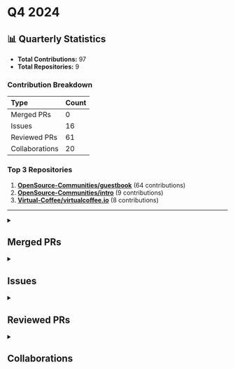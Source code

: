 # Q4 2024

## 📊 Quarterly Statistics

* **Total Contributions:** 97
* **Total Repositories:** 9

### Contribution Breakdown

| Type | Count |
| :--- | :--- |
| Merged PRs | 0 |
| Issues | 16 |
| Reviewed PRs | 61 |
| Collaborations | 20 |

### Top 3 Repositories

1. [**OpenSource-Communities/guestbook**](https://github.com/OpenSource-Communities/guestbook) (64 contributions)
2. [**OpenSource-Communities/intro**](https://github.com/OpenSource-Communities/intro) (9 contributions)
3. [**Virtual-Coffee/virtualcoffee.io**](https://github.com/Virtual-Coffee/virtualcoffee.io) (8 contributions)

---

<details>
 <summary><h2>Merged PRs</h2></summary>
No contribution in this quarter.
</details>

<details>
 <summary><h2>Issues</h2></summary>
<table style='width:100%; table-layout:fixed;'>
  <thead>
    <tr>
      <th style='width:5%;'>No.</th>
      <th style='width:25%;'>Project Name</th>
      <th style='width:35%;'>Title</th>
      <th style='width:15%;'>Created At</th>
      <th style='width:15%;'>Closed At</th>
      <th style='width:10%;'>Closing Period</th>
    </tr>
  </thead>
  <tbody>
    <tr>
      <td>1.</td>
      <td>Virtual-Coffee/VC-Community-Docs</td>
      <td><a href='https://github.com/Virtual-Coffee/VC-Community-Docs/issues/456'>Fix: Markdown and structure for monthly challenge docs </a></td>
      <td>2024-12-23</td>
      <td>2025-01-08</td>
      <td>16 days</td>
    </tr>
    <tr>
      <td>2.</td>
      <td>Virtual-Coffee/VC-Community-Docs</td>
      <td><a href='https://github.com/Virtual-Coffee/VC-Community-Docs/issues/455'>Add maintainers responsibilities to the README </a></td>
      <td>2024-12-23</td>
      <td>2025-01-23</td>
      <td>31 days</td>
    </tr>
    <tr>
      <td>3.</td>
      <td>Virtual-Coffee/VC-Community-Docs</td>
      <td><a href='https://github.com/Virtual-Coffee/VC-Community-Docs/issues/454'>Feat: Add Docusaurus</a></td>
      <td>2024-12-23</td>
      <td>2025-03-19</td>
      <td>86 days</td>
    </tr>
    <tr>
      <td>4.</td>
      <td>Virtual-Coffee/virtualcoffee.io</td>
      <td><a href='https://github.com/Virtual-Coffee/virtualcoffee.io/issues/1309'>Bug: Local preview for resources leads to 404 </a></td>
      <td>2024-12-23</td>
      <td>2025-04-17</td>
      <td>115 days</td>
    </tr>
    <tr>
      <td>5.</td>
      <td>Virtual-Coffee/virtualcoffee.io</td>
      <td><a href='https://github.com/Virtual-Coffee/virtualcoffee.io/issues/1307'>Add January 2025 Challenge to the Website </a></td>
      <td>2024-12-22</td>
      <td>2024-12-30</td>
      <td>8 days</td>
    </tr>
    <tr>
      <td>6.</td>
      <td>Virtual-Coffee/virtualcoffee.io</td>
      <td><a href='https://github.com/Virtual-Coffee/virtualcoffee.io/issues/1301'>Add December 2024 newsletter to the website</a></td>
      <td>2024-12-11</td>
      <td>2024-12-15</td>
      <td>4 days</td>
    </tr>
    <tr>
      <td>7.</td>
      <td>Virtual-Coffee/VC-Community-Docs</td>
      <td><a href='https://github.com/Virtual-Coffee/VC-Community-Docs/issues/450'>docs: Update the November 2024 challenge documentation</a></td>
      <td>2024-12-11</td>
      <td>2024-12-12</td>
      <td>1 days</td>
    </tr>
    <tr>
      <td>8.</td>
      <td>Virtual-Coffee/virtualcoffee.io</td>
      <td><a href='https://github.com/Virtual-Coffee/virtualcoffee.io/issues/1295'>Add December 2024 Challenge to the Website</a></td>
      <td>2024-11-29</td>
      <td>2024-11-30</td>
      <td>1 days</td>
    </tr>
    <tr>
      <td>9.</td>
      <td>Virtual-Coffee/virtualcoffee.io</td>
      <td><a href='https://github.com/Virtual-Coffee/virtualcoffee.io/issues/1290'>Add November 2024 newsletter to the website</a></td>
      <td>2024-11-11</td>
      <td>2024-11-30</td>
      <td>19 days</td>
    </tr>
    <tr>
      <td>10.</td>
      <td>mautic/user-documentation</td>
      <td><a href='https://github.com/mautic/user-documentation/issues/343'>Some instructions in the "Making a PR" section on README are inline</a></td>
      <td>2024-11-08</td>
      <td>N/A</td>
      <td>Open</td>
    </tr>
    <tr>
      <td>11.</td>
      <td>Virtual-Coffee/VC-Community-Docs</td>
      <td><a href='https://github.com/Virtual-Coffee/VC-Community-Docs/issues/447'>docs: Update the October 2024 challenge documentation</a></td>
      <td>2024-10-31</td>
      <td>2024-12-12</td>
      <td>41 days</td>
    </tr>
    <tr>
      <td>12.</td>
      <td>Virtual-Coffee/VC-Community-Docs</td>
      <td><a href='https://github.com/Virtual-Coffee/VC-Community-Docs/issues/444'>docs: Update the September 2024 challenge documentation</a></td>
      <td>2024-10-30</td>
      <td>2024-12-12</td>
      <td>42 days</td>
    </tr>
    <tr>
      <td>13.</td>
      <td>Virtual-Coffee/virtualcoffee.io</td>
      <td><a href='https://github.com/Virtual-Coffee/virtualcoffee.io/issues/1285'>Add November 2024 Challenge to the Website</a></td>
      <td>2024-10-28</td>
      <td>2024-10-31</td>
      <td>3 days</td>
    </tr>
    <tr>
      <td>14.</td>
      <td>Virtual-Coffee/virtualcoffee.io</td>
      <td><a href='https://github.com/Virtual-Coffee/virtualcoffee.io/issues/1274'>Add October 2024 newsletter to the website</a></td>
      <td>2024-10-17</td>
      <td>2024-10-22</td>
      <td>5 days</td>
    </tr>
    <tr>
      <td>15.</td>
      <td>OpenSource-Communities/guestbook</td>
      <td><a href='https://github.com/OpenSource-Communities/guestbook/issues/521'>Docs: Add information to write PR details </a></td>
      <td>2024-10-12</td>
      <td>2024-10-22</td>
      <td>10 days</td>
    </tr>
    <tr>
      <td>16.</td>
      <td>Virtual-Coffee/virtualcoffee.io</td>
      <td><a href='https://github.com/Virtual-Coffee/virtualcoffee.io/issues/1238'>fix: Slack channel(s) for October challenge</a></td>
      <td>2024-10-02</td>
      <td>2024-10-02</td>
      <td>1 days</td>
    </tr>
  </tbody>
</table>
</details>

<details>
 <summary><h2>Reviewed PRs</h2></summary>
<table style='width:100%; table-layout:fixed;'>
  <thead>
    <tr>
      <th style='width:5%;'>No.</th>
      <th style='width:15%;'>Project Name</th>
      <th style='width:25%;'>Title</th>
      <th style='width:10%;'>Created At</th>
      <th style='width:10%;'>Reviewed At</th>
      <th style='width:10%;'>My First Review</th>
      <th style='width:10%;'>Time to First Review</th>
      <th style='width:15%;'>My First Review Period</th>
    </tr>
  </thead>
  <tbody>
    <tr>
      <td>1.</td>
      <td>nickytonline/astro-partykit-starter</td>
      <td><a href='https://github.com/nickytonline/astro-partykit-starter/pull/33'>docs: adding deployment instructions </a></td>
      <td>2024-01-09</td>
      <td>2024-01-09</td>
      <td>2024-01-12</td>
      <td>0 days</td>
      <td>3 days</td>
    </tr>
    <tr>
      <td>2.</td>
      <td>OpenSource-Communities/guestbook</td>
      <td><a href='https://github.com/OpenSource-Communities/guestbook/pull/572'>docs: Fix my profile broken link</a></td>
      <td>2024-11-13</td>
      <td>2024-11-30</td>
      <td>2024-12-18</td>
      <td>17 days</td>
      <td>35 days</td>
    </tr>
    <tr>
      <td>3.</td>
      <td>OpenSource-Communities/guestbook</td>
      <td><a href='https://github.com/OpenSource-Communities/guestbook/pull/560'>docs: add @tkim602 as a contributor</a></td>
      <td>2024-11-03</td>
      <td>2024-12-03</td>
      <td>2024-12-03</td>
      <td>30 days</td>
      <td>30 days</td>
    </tr>
    <tr>
      <td>4.</td>
      <td>OpenSource-Communities/guestbook</td>
      <td><a href='https://github.com/OpenSource-Communities/guestbook/pull/601'>docs: add @SusanGithaigaN as a contributor</a></td>
      <td>2024-12-10</td>
      <td>2024-12-11</td>
      <td>2024-12-11</td>
      <td>1 days</td>
      <td>1 days</td>
    </tr>
    <tr>
      <td>5.</td>
      <td>OpenSource-Communities/guestbook</td>
      <td><a href='https://github.com/OpenSource-Communities/guestbook/pull/599'>feat: Add @stephmukami as a contributor</a></td>
      <td>2024-12-09</td>
      <td>2024-12-11</td>
      <td>2024-12-11</td>
      <td>2 days</td>
      <td>2 days</td>
    </tr>
    <tr>
      <td>6.</td>
      <td>OpenSource-Communities/guestbook</td>
      <td><a href='https://github.com/OpenSource-Communities/guestbook/pull/597'>docs: add @adaniel105 as a contributor</a></td>
      <td>2024-12-09</td>
      <td>2024-12-11</td>
      <td>2024-12-11</td>
      <td>2 days</td>
      <td>2 days</td>
    </tr>
    <tr>
      <td>7.</td>
      <td>OpenSource-Communities/guestbook</td>
      <td><a href='https://github.com/OpenSource-Communities/guestbook/pull/592'>feat: Add @luciano665 as contributor</a></td>
      <td>2024-12-03</td>
      <td>2024-12-04</td>
      <td>2024-12-04</td>
      <td>1 days</td>
      <td>1 days</td>
    </tr>
    <tr>
      <td>8.</td>
      <td>OpenSource-Communities/guestbook</td>
      <td><a href='https://github.com/OpenSource-Communities/guestbook/pull/590'>feat: Add andymartinez1 as a contributor</a></td>
      <td>2024-12-02</td>
      <td>2024-12-03</td>
      <td>2024-12-03</td>
      <td>1 days</td>
      <td>1 days</td>
    </tr>
    <tr>
      <td>9.</td>
      <td>OpenSource-Communities/guestbook</td>
      <td><a href='https://github.com/OpenSource-Communities/guestbook/pull/584'>feat: add Jeff to the contribution list</a></td>
      <td>2024-11-26</td>
      <td>2024-11-29</td>
      <td>2024-11-29</td>
      <td>3 days</td>
      <td>3 days</td>
    </tr>
    <tr>
      <td>10.</td>
      <td>OpenSource-Communities/guestbook</td>
      <td><a href='https://github.com/OpenSource-Communities/guestbook/pull/594'>docs: add @SusanGithaigaN as a contributor</a></td>
      <td>2024-12-05</td>
      <td>2024-12-06</td>
      <td>2024-12-06</td>
      <td>1 days</td>
      <td>1 days</td>
    </tr>
    <tr>
      <td>11.</td>
      <td>OpenSource-Communities/guestbook</td>
      <td><a href='https://github.com/OpenSource-Communities/guestbook/pull/586'>docs: add @Shin1ma as a contributor</a></td>
      <td>2024-11-27</td>
      <td>2024-11-29</td>
      <td>2024-11-29</td>
      <td>2 days</td>
      <td>2 days</td>
    </tr>
    <tr>
      <td>12.</td>
      <td>OpenSource-Communities/guestbook</td>
      <td><a href='https://github.com/OpenSource-Communities/guestbook/pull/581'>feat: Add @hurshore as a contributor</a></td>
      <td>2024-11-21</td>
      <td>2024-11-25</td>
      <td>2024-11-25</td>
      <td>4 days</td>
      <td>4 days</td>
    </tr>
    <tr>
      <td>13.</td>
      <td>OpenSource-Communities/guestbook</td>
      <td><a href='https://github.com/OpenSource-Communities/guestbook/pull/575'>docs: add @sank8-2 as a contributor</a></td>
      <td>2024-11-13</td>
      <td>2024-11-14</td>
      <td>2024-11-14</td>
      <td>1 days</td>
      <td>1 days</td>
    </tr>
    <tr>
      <td>14.</td>
      <td>OpenSource-Communities/guestbook</td>
      <td><a href='https://github.com/OpenSource-Communities/guestbook/pull/381'>feat: add @mrcentimetre as a contributor</a></td>
      <td>2024-07-11</td>
      <td>2024-09-04</td>
      <td>2024-09-06</td>
      <td>55 days</td>
      <td>57 days</td>
    </tr>
    <tr>
      <td>15.</td>
      <td>OpenSource-Communities/guestbook</td>
      <td><a href='https://github.com/OpenSource-Communities/guestbook/pull/563'>feat: Add @nhim-uit as a contributor</a></td>
      <td>2024-11-05</td>
      <td>2024-11-08</td>
      <td>2024-11-08</td>
      <td>4 days</td>
      <td>4 days</td>
    </tr>
    <tr>
      <td>16.</td>
      <td>OpenSource-Communities/guestbook</td>
      <td><a href='https://github.com/OpenSource-Communities/guestbook/pull/562'>docs: add @liaxoo as a contributor</a></td>
      <td>2024-11-05</td>
      <td>2024-11-08</td>
      <td>2024-11-08</td>
      <td>4 days</td>
      <td>4 days</td>
    </tr>
    <tr>
      <td>17.</td>
      <td>OpenSource-Communities/guestbook</td>
      <td><a href='https://github.com/OpenSource-Communities/guestbook/pull/501'>feat: Add <@github-username> as a contributor #500</a></td>
      <td>2024-10-03</td>
      <td>2024-10-03</td>
      <td>2024-10-03</td>
      <td>1 days</td>
      <td>1 days</td>
    </tr>
    <tr>
      <td>18.</td>
      <td>OpenSource-Communities/guestbook</td>
      <td><a href='https://github.com/OpenSource-Communities/guestbook/pull/481'>feat: Add @Michal-Nithesh as a contributor</a></td>
      <td>2024-09-18</td>
      <td>2024-09-19</td>
      <td>2024-09-19</td>
      <td>1 days</td>
      <td>1 days</td>
    </tr>
    <tr>
      <td>19.</td>
      <td>OpenSource-Communities/guestbook</td>
      <td><a href='https://github.com/OpenSource-Communities/guestbook/pull/556'>feat: add @lorenzjdr as a contributor</a></td>
      <td>2024-11-03</td>
      <td>2024-11-04</td>
      <td>2024-11-04</td>
      <td>2 days</td>
      <td>2 days</td>
    </tr>
    <tr>
      <td>20.</td>
      <td>OpenSource-Communities/guestbook</td>
      <td><a href='https://github.com/OpenSource-Communities/guestbook/pull/554'>feat: Add @mohanamisra as a contributor</a></td>
      <td>2024-11-01</td>
      <td>2024-11-02</td>
      <td>2024-11-02</td>
      <td>1 days</td>
      <td>1 days</td>
    </tr>
    <tr>
      <td>21.</td>
      <td>open-sauced/docs</td>
      <td><a href='https://github.com/open-sauced/docs/pull/412'>feat: add section for key metrics guide</a></td>
      <td>2024-10-26</td>
      <td>2024-10-28</td>
      <td>2024-11-04</td>
      <td>2 days</td>
      <td>9 days</td>
    </tr>
    <tr>
      <td>22.</td>
      <td>OpenSource-Communities/guestbook</td>
      <td><a href='https://github.com/OpenSource-Communities/guestbook/pull/552'>docs: add @satyam0827 as a contributor</a></td>
      <td>2024-10-31</td>
      <td>2024-10-31</td>
      <td>2024-10-31</td>
      <td>0 days</td>
      <td>0 days</td>
    </tr>
    <tr>
      <td>23.</td>
      <td>OpenSource-Communities/guestbook</td>
      <td><a href='https://github.com/OpenSource-Communities/guestbook/pull/496'>feat: Add @ChinmayBagad as a contributor</a></td>
      <td>2024-09-30</td>
      <td>2024-10-30</td>
      <td>2024-10-30</td>
      <td>30 days</td>
      <td>30 days</td>
    </tr>
    <tr>
      <td>24.</td>
      <td>OpenSource-Communities/guestbook</td>
      <td><a href='https://github.com/OpenSource-Communities/guestbook/pull/548'>docs: add @asheinT as a contributor</a></td>
      <td>2024-10-30</td>
      <td>2024-10-30</td>
      <td>2024-10-30</td>
      <td>0 days</td>
      <td>0 days</td>
    </tr>
    <tr>
      <td>25.</td>
      <td>OpenSource-Communities/guestbook</td>
      <td><a href='https://github.com/OpenSource-Communities/guestbook/pull/475'>docs: update @hferguson as a contributor</a></td>
      <td>2024-09-16</td>
      <td>2024-10-30</td>
      <td>2024-10-30</td>
      <td>44 days</td>
      <td>44 days</td>
    </tr>
    <tr>
      <td>26.</td>
      <td>OpenSource-Communities/guestbook</td>
      <td><a href='https://github.com/OpenSource-Communities/guestbook/pull/468'>docs: add @anka-afk as a contributor</a></td>
      <td>2024-09-13</td>
      <td>2024-09-19</td>
      <td>2024-09-19</td>
      <td>6 days</td>
      <td>6 days</td>
    </tr>
    <tr>
      <td>27.</td>
      <td>OpenSource-Communities/guestbook</td>
      <td><a href='https://github.com/OpenSource-Communities/guestbook/pull/459'>feat: Add @kolapowariz as a contributor</a></td>
      <td>2024-09-08</td>
      <td>2024-10-30</td>
      <td>2024-10-30</td>
      <td>52 days</td>
      <td>52 days</td>
    </tr>
    <tr>
      <td>28.</td>
      <td>OpenSource-Communities/guestbook</td>
      <td><a href='https://github.com/OpenSource-Communities/guestbook/pull/453'>feat: Add @FahimJadid as a contributor</a></td>
      <td>2024-09-05</td>
      <td>2024-10-30</td>
      <td>2024-10-30</td>
      <td>55 days</td>
      <td>55 days</td>
    </tr>
    <tr>
      <td>29.</td>
      <td>OpenSource-Communities/guestbook</td>
      <td><a href='https://github.com/OpenSource-Communities/guestbook/pull/428'>feat: Add @wisdombe as a contributor</a></td>
      <td>2024-08-14</td>
      <td>2024-10-30</td>
      <td>2024-10-30</td>
      <td>77 days</td>
      <td>77 days</td>
    </tr>
    <tr>
      <td>30.</td>
      <td>OpenSource-Communities/guestbook</td>
      <td><a href='https://github.com/OpenSource-Communities/guestbook/pull/377'>feat: add @amateurManu as a contributor</a></td>
      <td>2024-07-06</td>
      <td>2024-07-17</td>
      <td>2024-09-04</td>
      <td>11 days</td>
      <td>60 days</td>
    </tr>
    <tr>
      <td>31.</td>
      <td>OpenSource-Communities/guestbook</td>
      <td><a href='https://github.com/OpenSource-Communities/guestbook/pull/466'>docs: add @gwslingerland as a contributor</a></td>
      <td>2024-09-12</td>
      <td>2024-09-16</td>
      <td>2024-09-16</td>
      <td>4 days</td>
      <td>4 days</td>
    </tr>
    <tr>
      <td>32.</td>
      <td>OpenSource-Communities/guestbook</td>
      <td><a href='https://github.com/OpenSource-Communities/guestbook/pull/510'>docs: add @MidhaShrey as a contributor</a></td>
      <td>2024-10-07</td>
      <td>2024-10-07</td>
      <td>2024-10-07</td>
      <td>0 days</td>
      <td>0 days</td>
    </tr>
    <tr>
      <td>33.</td>
      <td>OpenSource-Communities/guestbook</td>
      <td><a href='https://github.com/OpenSource-Communities/guestbook/pull/515'>docs: add @Ayamigah16 as a contributor</a></td>
      <td>2024-10-09</td>
      <td>2024-10-09</td>
      <td>2024-10-09</td>
      <td>0 days</td>
      <td>0 days</td>
    </tr>
    <tr>
      <td>34.</td>
      <td>OpenSource-Communities/guestbook</td>
      <td><a href='https://github.com/OpenSource-Communities/guestbook/pull/542'>docs: add @sridhar-geek as a contributor</a></td>
      <td>2024-10-25</td>
      <td>2024-10-28</td>
      <td>2024-10-28</td>
      <td>3 days</td>
      <td>3 days</td>
    </tr>
    <tr>
      <td>35.</td>
      <td>OpenSource-Communities/guestbook</td>
      <td><a href='https://github.com/OpenSource-Communities/guestbook/pull/545'>feat: Add @gaffarabdul as a contributor</a></td>
      <td>2024-10-26</td>
      <td>2024-10-28</td>
      <td>2024-10-28</td>
      <td>2 days</td>
      <td>2 days</td>
    </tr>
    <tr>
      <td>36.</td>
      <td>OpenSource-Communities/intro</td>
      <td><a href='https://github.com/OpenSource-Communities/intro/pull/249'>fix: Update UI component for improved design</a></td>
      <td>2024-10-12</td>
      <td>2024-10-13</td>
      <td>2024-10-13</td>
      <td>0 days</td>
      <td>0 days</td>
    </tr>
    <tr>
      <td>37.</td>
      <td>OpenSource-Communities/guestbook</td>
      <td><a href='https://github.com/OpenSource-Communities/guestbook/pull/534'>docs: add @Firdous2307 as a contributor</a></td>
      <td>2024-10-18</td>
      <td>2024-10-18</td>
      <td>2024-10-21</td>
      <td>0 days</td>
      <td>3 days</td>
    </tr>
    <tr>
      <td>38.</td>
      <td>OpenSource-Communities/guestbook</td>
      <td><a href='https://github.com/OpenSource-Communities/guestbook/pull/538'>feat: Add @shristirwt as a contributor</a></td>
      <td>2024-10-21</td>
      <td>2024-10-22</td>
      <td>2024-10-23</td>
      <td>1 days</td>
      <td>2 days</td>
    </tr>
    <tr>
      <td>39.</td>
      <td>OpenSource-Communities/guestbook</td>
      <td><a href='https://github.com/OpenSource-Communities/guestbook/pull/535'>feat: Add @SamarMst as a contributor</a></td>
      <td>2024-10-18</td>
      <td>2024-10-21</td>
      <td>2024-10-21</td>
      <td>3 days</td>
      <td>3 days</td>
    </tr>
    <tr>
      <td>40.</td>
      <td>OpenSource-Communities/guestbook</td>
      <td><a href='https://github.com/OpenSource-Communities/guestbook/pull/532'>feat: add @mrutunjay-kinagi as a contributor</a></td>
      <td>2024-10-17</td>
      <td>2024-10-17</td>
      <td>2024-10-17</td>
      <td>0 days</td>
      <td>0 days</td>
    </tr>
    <tr>
      <td>41.</td>
      <td>OpenSource-Communities/guestbook</td>
      <td><a href='https://github.com/OpenSource-Communities/guestbook/pull/519'>feat: Add @SamarMst as a contributor</a></td>
      <td>2024-10-10</td>
      <td>2024-10-11</td>
      <td>2024-10-11</td>
      <td>1 days</td>
      <td>1 days</td>
    </tr>
    <tr>
      <td>42.</td>
      <td>OpenSource-Communities/guestbook</td>
      <td><a href='https://github.com/OpenSource-Communities/guestbook/pull/527'>feat: Add @Firdous2307 as a contributor</a></td>
      <td>2024-10-13</td>
      <td>2024-10-13</td>
      <td>2024-10-13</td>
      <td>0 days</td>
      <td>0 days</td>
    </tr>
    <tr>
      <td>43.</td>
      <td>OpenSource-Communities/intro</td>
      <td><a href='https://github.com/OpenSource-Communities/intro/pull/245'>feat: add screenshot of completed pr template to the how to contribute to o…</a></td>
      <td>2024-10-03</td>
      <td>2024-10-07</td>
      <td>2024-10-08</td>
      <td>4 days</td>
      <td>5 days</td>
    </tr>
    <tr>
      <td>44.</td>
      <td>OpenSource-Communities/guestbook</td>
      <td><a href='https://github.com/OpenSource-Communities/guestbook/pull/523'>docs: add @koja-amir as a contributor</a></td>
      <td>2024-10-12</td>
      <td>2024-10-13</td>
      <td>2024-10-13</td>
      <td>1 days</td>
      <td>1 days</td>
    </tr>
    <tr>
      <td>45.</td>
      <td>OpenSource-Communities/guestbook</td>
      <td><a href='https://github.com/OpenSource-Communities/guestbook/pull/524'>docs: Add information to write PR details outside the comments</a></td>
      <td>2024-10-12</td>
      <td>2024-10-13</td>
      <td>2024-10-13</td>
      <td>1 days</td>
      <td>1 days</td>
    </tr>
    <tr>
      <td>46.</td>
      <td>OpenSource-Communities/intro</td>
      <td><a href='https://github.com/OpenSource-Communities/intro/pull/247'>fix: dynamic `editUrl` path for documentation subfolder structure</a></td>
      <td>2024-10-05</td>
      <td>2024-10-07</td>
      <td>2024-10-07</td>
      <td>2 days</td>
      <td>2 days</td>
    </tr>
    <tr>
      <td>47.</td>
      <td>open-sauced/docs</td>
      <td><a href='https://github.com/open-sauced/docs/pull/403'>docs: how OSCR is calculated and how to improve it</a></td>
      <td>2024-09-27</td>
      <td>2024-10-03</td>
      <td>2024-10-08</td>
      <td>6 days</td>
      <td>11 days</td>
    </tr>
    <tr>
      <td>48.</td>
      <td>OpenSource-Communities/guestbook</td>
      <td><a href='https://github.com/OpenSource-Communities/guestbook/pull/513'>docs: add @02zeda as a contributor</a></td>
      <td>2024-10-08</td>
      <td>2024-10-08</td>
      <td>2024-10-08</td>
      <td>0 days</td>
      <td>0 days</td>
    </tr>
    <tr>
      <td>49.</td>
      <td>OpenSource-Communities/guestbook</td>
      <td><a href='https://github.com/OpenSource-Communities/guestbook/pull/492'>docs: add @MadAvidCoder as a contributor</a></td>
      <td>2024-09-29</td>
      <td>2024-10-03</td>
      <td>2024-10-03</td>
      <td>4 days</td>
      <td>4 days</td>
    </tr>
    <tr>
      <td>50.</td>
      <td>OpenSource-Communities/guestbook</td>
      <td><a href='https://github.com/OpenSource-Communities/guestbook/pull/508'>docs: add @Harshh18 as a contributor</a></td>
      <td>2024-10-05</td>
      <td>2024-10-07</td>
      <td>2024-10-07</td>
      <td>2 days</td>
      <td>2 days</td>
    </tr>
    <tr>
      <td>51.</td>
      <td>OpenSource-Communities/guestbook</td>
      <td><a href='https://github.com/OpenSource-Communities/guestbook/pull/506'>feat: add @pedaars as a contributor</a></td>
      <td>2024-10-03</td>
      <td>2024-10-04</td>
      <td>2024-10-07</td>
      <td>1 days</td>
      <td>4 days</td>
    </tr>
    <tr>
      <td>52.</td>
      <td>OpenSource-Communities/guestbook</td>
      <td><a href='https://github.com/OpenSource-Communities/guestbook/pull/499'>docs: add @ekastn as a contributor</a></td>
      <td>2024-10-01</td>
      <td>2024-10-03</td>
      <td>2024-10-03</td>
      <td>2 days</td>
      <td>2 days</td>
    </tr>
    <tr>
      <td>53.</td>
      <td>OpenSource-Communities/guestbook</td>
      <td><a href='https://github.com/OpenSource-Communities/guestbook/pull/489'>feat: Add <@MehediMubin> as a contributor</a></td>
      <td>2024-09-28</td>
      <td>2024-10-03</td>
      <td>2024-10-03</td>
      <td>6 days</td>
      <td>6 days</td>
    </tr>
    <tr>
      <td>54.</td>
      <td>OpenSource-Communities/guestbook</td>
      <td><a href='https://github.com/OpenSource-Communities/guestbook/pull/486'>docs: add @SoufianeJm as a contributor</a></td>
      <td>2024-09-26</td>
      <td>2024-10-03</td>
      <td>2024-10-03</td>
      <td>7 days</td>
      <td>7 days</td>
    </tr>
    <tr>
      <td>55.</td>
      <td>OpenSource-Communities/guestbook</td>
      <td><a href='https://github.com/OpenSource-Communities/guestbook/pull/375'>feat: add @franklinjpt as a contributor</a></td>
      <td>2024-07-06</td>
      <td>2024-07-06</td>
      <td>2024-07-06</td>
      <td>0 days</td>
      <td>0 days</td>
    </tr>
    <tr>
      <td>56.</td>
      <td>OpenSource-Communities/intro</td>
      <td><a href='https://github.com/OpenSource-Communities/intro/pull/238'>chore: remove existing .DS_Store file</a></td>
      <td>2024-09-25</td>
      <td>2024-10-01</td>
      <td>2024-10-01</td>
      <td>7 days</td>
      <td>7 days</td>
    </tr>
    <tr>
      <td>57.</td>
      <td>OpenSource-Communities/guestbook</td>
      <td><a href='https://github.com/OpenSource-Communities/guestbook/pull/504'>docs: add @allanoguis as a contributor</a></td>
      <td>2024-10-03</td>
      <td>2024-10-03</td>
      <td>2024-10-03</td>
      <td>0 days</td>
      <td>0 days</td>
    </tr>
    <tr>
      <td>58.</td>
      <td>OpenSource-Communities/intro</td>
      <td><a href='https://github.com/OpenSource-Communities/intro/pull/237'>fix(favicon): moved the favicon to /static/img in order to show up in…</a></td>
      <td>2024-09-19</td>
      <td>2024-09-20</td>
      <td>2024-09-20</td>
      <td>1 days</td>
      <td>1 days</td>
    </tr>
    <tr>
      <td>59.</td>
      <td>Virtual-Coffee/vc-preptember</td>
      <td><a href='https://github.com/Virtual-Coffee/vc-preptember/pull/62'>Add a few repositories participating in Hacktoberfest 2024</a></td>
      <td>2024-10-03</td>
      <td>2024-10-03</td>
      <td>2024-10-03</td>
      <td>0 days</td>
      <td>0 days</td>
    </tr>
    <tr>
      <td>60.</td>
      <td>Virtual-Coffee/vc-preptember</td>
      <td><a href='https://github.com/Virtual-Coffee/vc-preptember/pull/61'>Add Christina to Preptember participants</a></td>
      <td>2024-10-02</td>
      <td>2024-10-03</td>
      <td>2024-10-03</td>
      <td>1 days</td>
      <td>1 days</td>
    </tr>
    <tr>
      <td>61.</td>
      <td>OpenSource-Communities/guestbook</td>
      <td><a href='https://github.com/OpenSource-Communities/guestbook/pull/487'>docs: fixes links in README</a></td>
      <td>2024-09-27</td>
      <td>2024-09-30</td>
      <td>2024-09-30</td>
      <td>3 days</td>
      <td>3 days</td>
    </tr>
  </tbody>
</table>
</details>

<details>
 <summary><h2>Collaborations</h2></summary>
<table style='width:100%; table-layout:fixed;'>
  <thead>
    <tr>
      <th style='width:5%;'>No.</th>
      <th style='width:30%;'>Project Name</th>
      <th style='width:35%;'>Title</th>
      <th style='width:15%;'>Created At</th>
      <th style='width:15%;'>Commented At</th>
    </tr>
  </thead>
  <tbody>
    <tr>
      <td>1.</td>
      <td>OpenSource-Communities/intro</td>
      <td><a href='https://github.com/OpenSource-Communities/intro/issues/252'>Feature: We Can Add A Repo To Interactive Learning And Also Add Github Action And Use Of Codespaces How it work</a></td>
      <td>2024-12-10</td>
      <td>2024-12-22</td>
    </tr>
    <tr>
      <td>2.</td>
      <td>open-sauced/docs</td>
      <td><a href='https://github.com/open-sauced/docs/issues/424'>Feature: typescript support for codebase</a></td>
      <td>2024-11-25</td>
      <td>2024-12-18</td>
    </tr>
    <tr>
      <td>3.</td>
      <td>open-sauced/docs</td>
      <td><a href='https://github.com/open-sauced/docs/issues/425'>Feature: follow markdown lint rules</a></td>
      <td>2024-11-25</td>
      <td>2024-11-29</td>
    </tr>
    <tr>
      <td>4.</td>
      <td>OpenSource-Communities/guestbook</td>
      <td><a href='https://github.com/OpenSource-Communities/guestbook/issues/480'>Feature:Add @Michal-Nithesh as a contributor</a></td>
      <td>2024-09-18</td>
      <td>2024-11-11</td>
    </tr>
    <tr>
      <td>5.</td>
      <td>OpenSource-Communities/guestbook</td>
      <td><a href='https://github.com/OpenSource-Communities/guestbook/issues/493'>Feature: Add @KarmaVanshi as a Contributor</a></td>
      <td>2024-09-29</td>
      <td>2024-10-30</td>
    </tr>
    <tr>
      <td>6.</td>
      <td>OpenSource-Communities/guestbook</td>
      <td><a href='https://github.com/OpenSource-Communities/guestbook/issues/484'>Feature: Add @KevinVidomski as a contributor</a></td>
      <td>2024-09-25</td>
      <td>2024-10-30</td>
    </tr>
    <tr>
      <td>7.</td>
      <td>OpenSource-Communities/guestbook</td>
      <td><a href='https://github.com/OpenSource-Communities/guestbook/issues/470'>Feature: Add @CarlosCordobaR as contributor</a></td>
      <td>2024-09-14</td>
      <td>2024-10-30</td>
    </tr>
    <tr>
      <td>8.</td>
      <td>OpenSource-Communities/guestbook</td>
      <td><a href='https://github.com/OpenSource-Communities/guestbook/issues/469'>Feature: Add @hichem-18 as a contributor</a></td>
      <td>2024-09-13</td>
      <td>2024-10-30</td>
    </tr>
    <tr>
      <td>9.</td>
      <td>OpenSource-Communities/guestbook</td>
      <td><a href='https://github.com/OpenSource-Communities/guestbook/issues/461'>Feature: Add @DecentralizeGeeky as a contributor</a></td>
      <td>2024-09-09</td>
      <td>2024-10-30</td>
    </tr>
    <tr>
      <td>10.</td>
      <td>OpenSource-Communities/guestbook</td>
      <td><a href='https://github.com/OpenSource-Communities/guestbook/issues/446'>Feature: Add @VinayShetyeOfficial as a contributor</a></td>
      <td>2024-09-02</td>
      <td>2024-10-30</td>
    </tr>
    <tr>
      <td>11.</td>
      <td>open-sauced/docs</td>
      <td><a href='https://github.com/open-sauced/docs/issues/405'>Bug: Add truncate to blog posts</a></td>
      <td>2024-10-03</td>
      <td>2024-10-13</td>
    </tr>
    <tr>
      <td>12.</td>
      <td>OpenSource-Communities/intro</td>
      <td><a href='https://github.com/OpenSource-Communities/intro/issues/243'>Bug: Misaligned Buttons in Course Cards on the Homepage Due to Varying Content Length</a></td>
      <td>2024-10-01</td>
      <td>2024-10-12</td>
    </tr>
    <tr>
      <td>13.</td>
      <td>OpenSource-Communities/intro</td>
      <td><a href='https://github.com/OpenSource-Communities/intro/issues/248'>Feature: Forking feature can be added in documentation for learners.</a></td>
      <td>2024-10-11</td>
      <td>2024-10-12</td>
    </tr>
    <tr>
      <td>14.</td>
      <td>mautic/low-no-code</td>
      <td><a href='https://github.com/mautic/low-no-code/issues/25'>[Content] Review and update the content on the communication channels page</a></td>
      <td>2024-10-05</td>
      <td>2024-10-09</td>
    </tr>
    <tr>
      <td>15.</td>
      <td>OpenSource-Communities/guestbook</td>
      <td><a href='https://github.com/OpenSource-Communities/guestbook/issues/435'>Feature: Add @nobleststriver as a contributor</a></td>
      <td>2024-08-22</td>
      <td>2024-10-07</td>
    </tr>
    <tr>
      <td>16.</td>
      <td>OpenSource-Communities/guestbook</td>
      <td><a href='https://github.com/OpenSource-Communities/guestbook/issues/434'>Feature: Add @tomasplz as a contributor</a></td>
      <td>2024-08-18</td>
      <td>2024-10-07</td>
    </tr>
    <tr>
      <td>17.</td>
      <td>OpenSource-Communities/guestbook</td>
      <td><a href='https://github.com/OpenSource-Communities/guestbook/issues/420'>Feature: Add @chufenghuang as a contributor.</a></td>
      <td>2024-08-08</td>
      <td>2024-10-07</td>
    </tr>
    <tr>
      <td>18.</td>
      <td>OpenSource-Communities/guestbook</td>
      <td><a href='https://github.com/OpenSource-Communities/guestbook/issues/419'>Feature: Add @kaashlai as a contributor</a></td>
      <td>2024-08-08</td>
      <td>2024-10-07</td>
    </tr>
    <tr>
      <td>19.</td>
      <td>OpenSource-Communities/guestbook</td>
      <td><a href='https://github.com/OpenSource-Communities/guestbook/issues/413'>Feature: Add @tanush-g as a Contributor</a></td>
      <td>2024-07-31</td>
      <td>2024-10-07</td>
    </tr>
    <tr>
      <td>20.</td>
      <td>OpenSource-Communities/intro</td>
      <td><a href='https://github.com/OpenSource-Communities/intro/issues/241'>Bug : Broken "Edit the Page" Link on Intro to OSS Page</a></td>
      <td>2024-10-01</td>
      <td>2024-10-03</td>
    </tr>
  </tbody>
</table>
</details>

